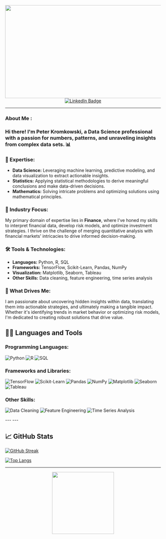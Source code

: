 <div id="header" align="center">
  <img src="https://media.giphy.com/media/3oKIPEqDGUULpEU0aQ/giphy.gif" width="600" height="300"/>
</div>

<div id="badges" align="center">
  <a href="https://www.linkedin.com/in/peterkromkowski/" >
    <img src="https://img.shields.io/badge/LinkedIn-blue?style=for-the-badge&logo=linkedin&logoColor=white" alt="LinkedIn Badge"/>
  </a>
</div>
<div align="center">
  <img src="https://komarev.com/ghpvc/?username=pkromkowski&style=flat-square&color=blue" alt=""/ >
</div>

---
### About Me :

### Hi there! I'm Peter Kromkowski, a Data Science professional with a passion for numbers, patterns, and unraveling insights from complex data sets. 📊

### 🧠 Expertise:
- **Data Science:** Leveraging machine learning, predictive modeling, and data visualization to extract actionable insights.
- **Statistics:** Applying statistical methodologies to derive meaningful conclusions and make data-driven decisions.
- **Mathematics:** Solving intricate problems and optimizing solutions using mathematical principles.

### 💼 Industry Focus:
My primary domain of expertise lies in **Finance**, where I've honed my skills to interpret financial data, develop risk models, and optimize investment strategies. I thrive on the challenge of merging quantitative analysis with financial markets' intricacies to drive informed decision-making.

### 🛠️ Tools & Technologies:
- **Languages:** Python, R, SQL
- **Frameworks:** TensorFlow, Scikit-Learn, Pandas, NumPy
- **Visualization:** Matplotlib, Seaborn, Tableau
- **Other Skills:** Data cleaning, feature engineering, time series analysis

### 🌟 What Drives Me:
I am passionate about uncovering hidden insights within data, translating them into actionable strategies, and ultimately making a tangible impact. Whether it's identifying trends in market behavior or optimizing risk models, I'm dedicated to creating robust solutions that drive value.

## 👨‍💻 Languages and Tools

### Programming Languages:
<p align="left">
  <img src="https://img.shields.io/badge/Python-3776AB?style=for-the-badge&logo=python&logoColor=white" alt="Python">
  <img src="https://img.shields.io/badge/R-276DC3?style=for-the-badge&logo=r&logoColor=white" alt="R">
  <img src="https://img.shields.io/badge/SQL-4479A1?style=for-the-badge&logo=postgresql&logoColor=white" alt="SQL">
</p>

### Frameworks and Libraries:
<p align="left">
  <img src="https://img.shields.io/badge/TensorFlow-FF6F00?style=for-the-badge&logo=tensorflow&logoColor=white" alt="TensorFlow">
  <img src="https://img.shields.io/badge/Scikit_Learn-F7931E?style=for-the-badge&logo=scikit-learn&logoColor=white" alt="Scikit-Learn">
  <img src="https://img.shields.io/badge/Pandas-150458?style=for-the-badge&logo=pandas&logoColor=white" alt="Pandas">
  <img src="https://img.shields.io/badge/NumPy-013243?style=for-the-badge&logo=numpy&logoColor=white" alt="NumPy">
  <img src="https://img.shields.io/badge/Matplotlib-3776AB?style=for-the-badge&logo=matplotlib&logoColor=white" alt="Matplotlib">
  <img src="https://img.shields.io/badge/Seaborn-3776AB?style=for-the-badge&logo=seaborn&logoColor=white" alt="Seaborn">
  <img src="https://img.shields.io/badge/Tableau-E97627?style=for-the-badge&logo=tableau&logoColor=white" alt="Tableau">
</p>

### Other Skills:
<p align="left">
  <img src="https://img.shields.io/badge/Data_Cleaning-3498DB?style=for-the-badge" alt="Data Cleaning">
  <img src="https://img.shields.io/badge/Feature_Engineering-2ECC71?style=for-the-badge" alt="Feature Engineering">
  <img src="https://img.shields.io/badge/Time_Series_Analysis-9B59B6?style=for-the-badge" alt="Time Series Analysis">
</p>
---
---

## 📈 GitHub Stats

[![GitHub Streak](https://github-readme-streak-stats.herokuapp.com?user=pkromkowski)](https://git.io/streak-stats)

[![Top Langs](https://github-readme-stats.vercel.app/api/top-langs/?username=pkromkowski&layout=compact&theme=vision-friendly-dark)](https://github.com/anuraghazra/github-readme-stats)

---

<div align="center">
  <img src="https://media.giphy.com/media/9GIE4bg4EV7UYFeP5B/giphy.gif" width="200"/>
</div>

